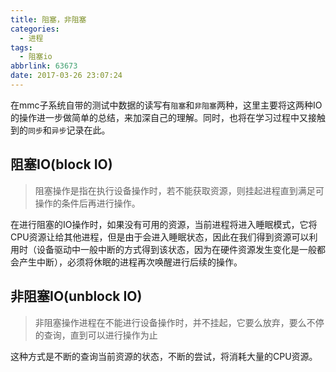 ```yaml
---
title: 阻塞，非阻塞
categories:
  - 进程
tags:
  - 阻塞io
abbrlink: 63673
date: 2017-03-26 23:07:24
---
```


在mmc子系统自带的测试中数据的读写有`阻塞`和`非阻塞`两种，这里主要将这两种IO的操作进一步做简单的总结，来加深自己的理解。同时，也将在学习过程中又接触到的`同步`和`异步`记录在此。


## 阻塞IO(block IO)

>阻塞操作是指在执行设备操作时，若不能获取资源，则挂起进程直到满足可操作的条件后再进行操作。

在进行阻塞的IO操作时，如果没有可用的资源，当前进程将进入睡眠模式，它将CPU资源让给其他进程，但是由于会进入睡眠状态，因此在我们得到资源可以利用时（设备驱动中一般中断的方式得到该状态，因为在硬件资源发生变化是一般都会产生中断），必须将休眠的进程再次唤醒进行后续的操作。

## 非阻塞IO(unblock IO)

>非阻塞操作进程在不能进行设备操作时，并不挂起，它要么放弃，要么不停的查询，直到可以进行操作为止

这种方式是不断的查询当前资源的状态，不断的尝试，将消耗大量的CPU资源。
